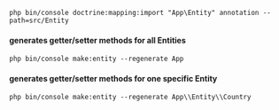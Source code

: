 
`php bin/console doctrine:mapping:import "App\Entity" annotation --path=src/Entity`

#### generates getter/setter methods for all Entities
 `php bin/console make:entity --regenerate App`

#### generates getter/setter methods for one specific Entity
 `php bin/console make:entity --regenerate App\\Entity\\Country`